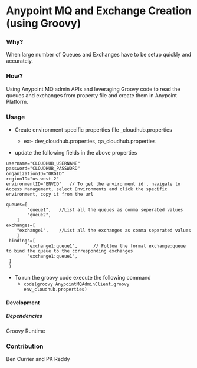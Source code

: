 # Anypoint MQ and Exchange Creation (using Groovy)

### Why?
When large number of Queues and Exchanges have to be setup quickly and accurately. 

### How?

Using Anypoint MQ admin APIs and leveraging Groovy code to read the queues and exchanges from property file and create them in Anypoint Platform.


### Usage

* Create environment specific properties file <environment>_cloudhub.properties 
	* ex:- dev_cloudhub.properties, qa_cloudhub.properties

* update the following fields in the above properties
```
username="CLOUDHUB_USERNAME"   
password="CLOUDHUB_PASSWORD"
organizationID="ORGID"
regionID="us-west-2"
environmentID="ENVID"   // To get the environment id , navigate to Access Management, select Environments and click the specific environment, copy it from the url 

queues=[
    	"queue1",   //List all the queues as comma seperated values 
    	"queue2", 
	]
exchanges=[
	"exchange1",    //List all the exchanges as comma seperated values
    ]
 bindings=[
        "exchange1:queue1",      // Follow the format exchange:queue to bind the queue to the corresponding exchanges
        "exchange1:queue1", 
 ]
 )
```

* To run the groovy code execute the following command
	* ```code(groovy AnypointMQAdminClient.groovy env_cloudhub.properties)```


#### Development


##### Dependencies
Groovy Runtime

### Contribution

Ben Currier and PK Reddy


